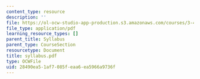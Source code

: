 ```yaml
---
content_type: resource
description: ''
file: https://ol-ocw-studio-app-production.s3.amazonaws.com/courses/3-45-magnetic-materials-spring-2004/28490ea51af7085feaa6ea5966a9736f_syllabus.pdf
file_type: application/pdf
learning_resource_types: []
parent_title: Syllabus
parent_type: CourseSection
resourcetype: Document
title: syllabus.pdf
type: OCWFile
uid: 28490ea5-1af7-085f-eaa6-ea5966a9736f
---
```

